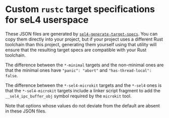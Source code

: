 <!--
     Copyright 2023, Colias Group, LLC

     SPDX-License-Identifier: CC-BY-SA-4.0
-->

# Custom `rustc` target specifications for seL4 userspace

These JSON files are generated by
[`sel4-generate-target-specs`](../../crates/sel4-generate-target-specs). You can copy them directly
into your project, but if your project uses a different Rust toolchain than this project, generating
them yourself using that utility will ensure that the resulting target specs are compatible with
your Rust toolchain.

The difference between the `*-minimal` targets and the non-minimal ones are that the minimal ones
have `"panic": "abort"` and `"has-thread-local": false`.

The difference between the `*-sel4-microkit` targets and the `*-sel4` ones is that the
`*-sel4-microkit` targets include a linker script fragment to add the `__sel4_ipc_buffer_obj` symbol
required by the `microkit` tool.

Note that options whose values do not deviate from the default are absent in these JSON files.
